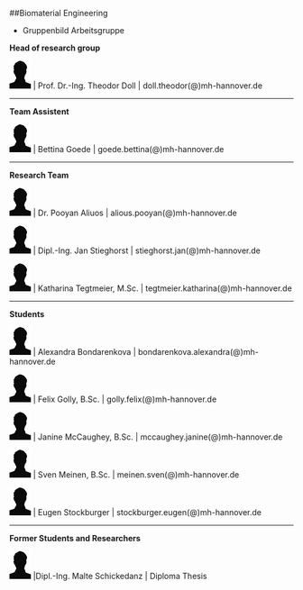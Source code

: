 ##Biomaterial Engineering

* Gruppenbild Arbeitsgruppe

**Head of research group**   														
							
![Image Theo Doll](Platzhalter.jpg
) |  Prof. Dr.-Ing. Theodor Doll |  doll.theodor(@)mh-hannover.de	
														
----------------------------------------------------------------------------------------
**Team Assistent**																		

![Image Bettina Goede](Platzhalter.jpg
) | Bettina Goede					|		goede.bettina(@)mh-hannover.de

---------------------------
**Research Team**

![Image Pooyan Aliuos](Platzhalter.jpg
) | Dr. Pooyan Aliuos					|		alious.pooyan(@)mh-hannover.de

![Image Jan Stieghorst ](Platzhalter.jpg
) | Dipl.-Ing. Jan Stieghorst					|		stieghorst.jan(@)mh-hannover.de

![Image Katharina Tegtmeier](Platzhalter.jpg
) | Katharina Tegtmeier, M.Sc.			|		tegtmeier.katharina(@)mh-hannover.de

-----------------------------
**Students**

![Image Alexandra Bondarenkova](Platzhalter.jpg
) | Alexandra Bondarenkova			|		bondarenkova.alexandra(@)mh-hannover.de

![Image Felix Golly](Platzhalter.jpg
) | Felix Golly, B.Sc.					|		golly.felix(@)mh-hannover.de

![Image Janine McCaughey](Platzhalter.jpg
) | Janine McCaughey, B.Sc.				|		mccaughey.janine(@)mh-hannover.de

![Image Sven Meinen](Platzhalter.jpg
) | Sven Meinen, B.Sc.					|		meinen.sven(@)mh-hannover.de

![Image Eugen Stockburger](Platzhalter.jpg
) | Eugen Stockburger				|		stockburger.eugen(@)mh-hannover.de

-----------------------------
**Former Students and Researchers**

![Image Malte Schickedanz](Platzhalter.jpg
) |Dipl.-Ing. Malte Schickedanz		| Diploma Thesis	


